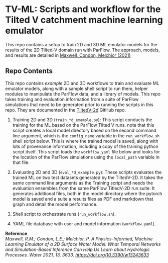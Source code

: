 # TV-ML: Scripts and workflow for the Tilted V catchment machine learning emulator

This repo contains a setup to train 2D and 3D ML emulator models for the results of the 2D Tilted-V domain run with ParFlow.  The approach, models, and results are detailed in [Maxwell, Condon, Melchior (2021)](https://www.mdpi.com/2073-4441/13/24/3633) 

## Repo Contents
This repo contains *example* 2D and 3D workflows to train and evaluate ML emulator models, along with a sample shell script to run them, helper modules to manipulate the ParFlow data, and a library of models.  This repo takes training and evaluation information from a suite of ParFlow simulations that need to be generated prior to running the scripts in this repo.  They are documented in the [TiltedV-2d](https://github.com/HydroGEN-pubs/TiltedV-2D) GitHub repo. 

1. Training 2D and 3D (`train_*d_example.py`): This script conducts the training for the ML based on the ParFlow Tilted V runs.  note that this script creates a local model directory based on the second command line argument, which is the `config_name` variable in the `run_workflow.sh` shell script below.  This is where the trained model is saved, along with lots of provenance information, including a copy of the training python script itself.  This script loads the `workflow.yaml` file below and looks for the location of the ParFlow simulations using the `local_path` variable in that file.

2. Evaluating 2D and 3D (`eval_*d_example.py`): These scripts evaluates the trained ML on two test datasets generated by the TiltedV-2D. It takes the same command line arguments as the Training script and needs the evaluation ensembles from the same ParFlow TitledV-2D run suite.  It generates additional files, both in the model directory where the pytorch model is saved and a suite a results files as PDF and markdown that graph and detail the model performance. 

3. Shell script to orchestrate runs (`run_workflow.sh`).

4. YAML file database with user and model information (`workflow.yaml`).


**Reference**
<Br>
*Maxwell, R.M.; Condon, L.E.; Melchior, P. A Physics-Informed, Machine Learning Emulator of a 2D Surface Water Model: What Temporal Networks and Simulation-Based Inference Can Help Us Learn about Hydrologic Processes. Water 2021, 13, 3633. https://doi.org/10.3390/w13243633*